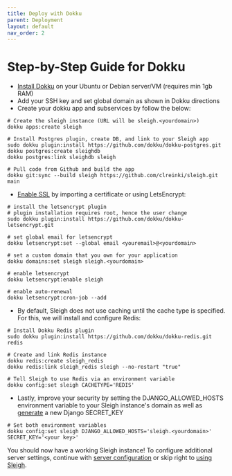 ```yaml
---
title: Deploy with Dokku
parent: Deployment
layout: default
nav_order: 2
---
```


# Step-by-Step Guide for Dokku
- [Install Dokku](https://dokku.com/docs/getting-started/installation/) on your Ubuntu or Debian server/VM (requires min 1gb RAM)
- Add your SSH key and set global domain as shown in Dokku directions
- Create your dokku app and subservices by follow the below:

```
# Create the sleigh instance (URL will be sleigh.<yourdomain>)
dokku apps:create sleigh

# Install Postgres plugin, create DB, and link to your Sleigh app
sudo dokku plugin:install https://github.com/dokku/dokku-postgres.git
dokku postgres:create sleighdb
dokku postgres:link sleighdb sleigh

# Pull code from Github and build the app
dokku git:sync --build sleigh https://github.com/clreinki/sleigh.git main
```
- [Enable SSL](https://dokku.com/docs/deployment/application-deployment/#setting-up-ssl) by importing a certificate or using LetsEncrypt:

```
# install the letsencrypt plugin
# plugin installation requires root, hence the user change
sudo dokku plugin:install https://github.com/dokku/dokku-letsencrypt.git

# set global email for letsencrypt
dokku letsencrypt:set --global email <youremail>@<yourdomain>

# set a custom domain that you own for your application
dokku domains:set sleigh sleigh.<yourdomain>

# enable letsencrypt
dokku letsencrypt:enable sleigh

# enable auto-renewal
dokku letsencrypt:cron-job --add
```
- By default, Sleigh does not use caching until the cache type is specified.  For this, we will install and configure Redis:

```
# Install Dokku Redis plugin
sudo dokku plugin:install https://github.com/dokku/dokku-redis.git redis

# Create and link Redis instance
dokku redis:create sleigh_redis
dokku redis:link sleigh_redis sleigh --no-restart "true"

# Tell Sleigh to use Redis via an environment variable
dokku config:set sleigh CACHETYPE='REDIS'
```

- Lastly, improve your security by setting the DJANGO_ALLOWED_HOSTS environment variable to your Sleigh instance's domain as well as [generate](https://djecrety.ir/) a new Django SECRET_KEY 

```
# Set both environment variables
dokku config:set sleigh DJANGO_ALLOWED_HOSTS='sleigh.<yourdomain>' SECRET_KEY='<your key>'
```
You should now have a working Sleigh instance!  To configure additional server settings, continue with [server configuration](/docs/configuration/) or skip right to [using Sleigh](/docs/usingsleigh/).